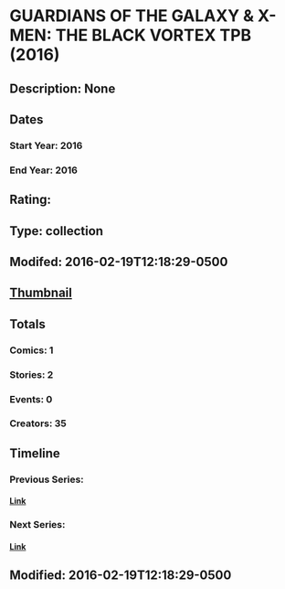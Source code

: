 # GUARDIANS OF THE GALAXY & X-MEN: THE BLACK VORTEX TPB (2016)
## Description: None
## Dates
### Start Year: 2016
### End Year: 2016
## Rating: 
## Type: collection
## Modifed: 2016-02-19T12:18:29-0500
## [Thumbnail](http://i.annihil.us/u/prod/marvel/i/mg/b/40/image_not_available.jpg)
## Totals
### Comics: 1
### Stories: 2
### Events: 0
### Creators: 35
## Timeline
### Previous Series: 
#### [Link]()
### Next Series: 
#### [Link]()
## Modified: 2016-02-19T12:18:29-0500